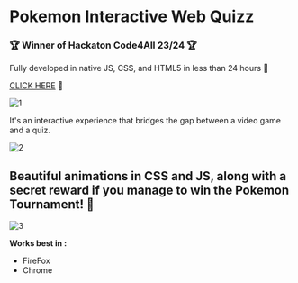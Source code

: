 # Pokemon Interactive Web Quizz

### :trophy: Winner of Hackaton Code4All 23/24 :trophy: ###
Fully developed in native JS, CSS, and HTML5 in less than 24 hours :dart:

[CLICK HERE](https://martimaredesantos.github.io/Hackaton23_24-PokemonWebQuizz/) 👀

![1](https://github.com/martimAredeSantos/Hackaton23_24-PokemonWebQuizz/assets/147712420/14d72eff-0fc4-4cbd-be30-9a7c6ce6d740)

It's an interactive experience that bridges the gap between a video game and a quiz.

![2](https://github.com/martimAredeSantos/Hackaton23_24-PokemonWebQuizz/assets/147712420/7715f77a-c39e-4c01-bc53-6b334f4c9600)

## Beautiful animations in CSS and JS, along with a secret reward if you manage to win the Pokemon Tournament! :eyes: ##

![3](https://github.com/martimAredeSantos/Hackaton23_24-PokemonWebQuizz/assets/147712420/7f9f4424-46f2-465f-ae04-c1a14407ae7a)

**Works best in :**
- FireFox
- Chrome


